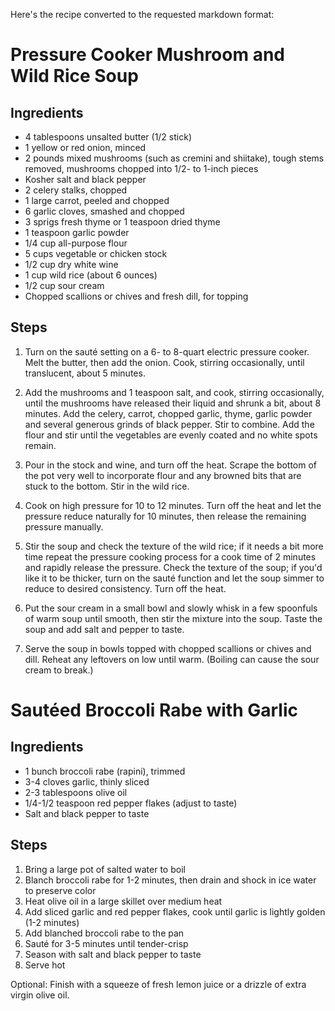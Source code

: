 Here's the recipe converted to the requested markdown format:

# Pressure Cooker Mushroom and Wild Rice Soup

## Ingredients
- 4 tablespoons unsalted butter (1/2 stick)
- 1 yellow or red onion, minced
- 2 pounds mixed mushrooms (such as cremini and shiitake), tough stems removed, mushrooms chopped into 1/2- to 1-inch pieces
- Kosher salt and black pepper
- 2 celery stalks, chopped
- 1 large carrot, peeled and chopped
- 6 garlic cloves, smashed and chopped
- 3 sprigs fresh thyme or 1 teaspoon dried thyme
- 1 teaspoon garlic powder
- 1/4 cup all-purpose flour
- 5 cups vegetable or chicken stock
- 1/2 cup dry white wine
- 1 cup wild rice (about 6 ounces)
- 1/2 cup sour cream
- Chopped scallions or chives and fresh dill, for topping

## Steps
1. Turn on the sauté setting on a 6- to 8-quart electric pressure cooker. Melt the butter, then add the onion. Cook, stirring occasionally, until translucent, about 5 minutes.

2. Add the mushrooms and 1 teaspoon salt, and cook, stirring occasionally, until the mushrooms have released their liquid and shrunk a bit, about 8 minutes. Add the celery, carrot, chopped garlic, thyme, garlic powder and several generous grinds of black pepper. Stir to combine. Add the flour and stir until the vegetables are evenly coated and no white spots remain.

3. Pour in the stock and wine, and turn off the heat. Scrape the bottom of the pot very well to incorporate flour and any browned bits that are stuck to the bottom. Stir in the wild rice.

4. Cook on high pressure for 10 to 12 minutes. Turn off the heat and let the pressure reduce naturally for 10 minutes, then release the remaining pressure manually.

5. Stir the soup and check the texture of the wild rice; if it needs a bit more time repeat the pressure cooking process for a cook time of 2 minutes and rapidly release the pressure. Check the texture of the soup; if you'd like it to be thicker, turn on the sauté function and let the soup simmer to reduce to desired consistency. Turn off the heat.

6. Put the sour cream in a small bowl and slowly whisk in a few spoonfuls of warm soup until smooth, then stir the mixture into the soup. Taste the soup and add salt and pepper to taste.

7. Serve the soup in bowls topped with chopped scallions or chives and dill. Reheat any leftovers on low until warm. (Boiling can cause the sour cream to break.)


# Sautéed Broccoli Rabe with Garlic

## Ingredients
- 1 bunch broccoli rabe (rapini), trimmed
- 3-4 cloves garlic, thinly sliced
- 2-3 tablespoons olive oil
- 1/4-1/2 teaspoon red pepper flakes (adjust to taste)
- Salt and black pepper to taste

## Steps
1. Bring a large pot of salted water to boil
2. Blanch broccoli rabe for 1-2 minutes, then drain and shock in ice water to preserve color
3. Heat olive oil in a large skillet over medium heat
4. Add sliced garlic and red pepper flakes, cook until garlic is lightly golden (1-2 minutes)
5. Add blanched broccoli rabe to the pan
6. Sauté for 3-5 minutes until tender-crisp
7. Season with salt and black pepper to taste
8. Serve hot

Optional: Finish with a squeeze of fresh lemon juice or a drizzle of extra virgin olive oil.

